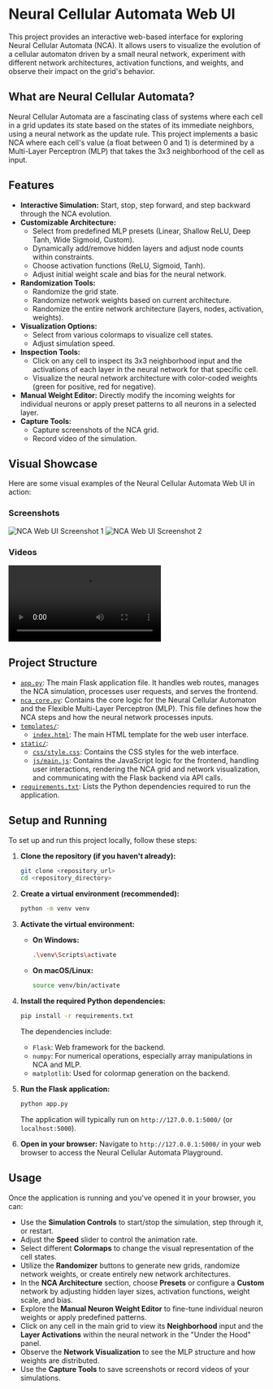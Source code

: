 # Neural Cellular Automata Web UI

This project provides an interactive web-based interface for exploring Neural Cellular Automata (NCA). It allows users to visualize the evolution of a cellular automaton driven by a small neural network, experiment with different network architectures, activation functions, and weights, and observe their impact on the grid's behavior.

## What are Neural Cellular Automata?

Neural Cellular Automata are a fascinating class of systems where each cell in a grid updates its state based on the states of its immediate neighbors, using a neural network as the update rule. This project implements a basic NCA where each cell's value (a float between 0 and 1) is determined by a Multi-Layer Perceptron (MLP) that takes the 3x3 neighborhood of the cell as input.

## Features

*   **Interactive Simulation:** Start, stop, step forward, and step backward through the NCA evolution.
*   **Customizable Architecture:**
    *   Select from predefined MLP presets (Linear, Shallow ReLU, Deep Tanh, Wide Sigmoid, Custom).
    *   Dynamically add/remove hidden layers and adjust node counts within constraints.
    *   Choose activation functions (ReLU, Sigmoid, Tanh).
    *   Adjust initial weight scale and bias for the neural network.
*   **Randomization Tools:**
    *   Randomize the grid state.
    *   Randomize network weights based on current architecture.
    *   Randomize the entire network architecture (layers, nodes, activation, weights).
*   **Visualization Options:**
    *   Select from various colormaps to visualize cell states.
    *   Adjust simulation speed.
*   **Inspection Tools:**
    *   Click on any cell to inspect its 3x3 neighborhood input and the activations of each layer in the neural network for that specific cell.
    *   Visualize the neural network architecture with color-coded weights (green for positive, red for negative).
*   **Manual Weight Editor:** Directly modify the incoming weights for individual neurons or apply preset patterns to all neurons in a selected layer.
*   **Capture Tools:**
    *   Capture screenshots of the NCA grid.
    *   Record video of the simulation.

## Visual Showcase

Here are some visual examples of the Neural Cellular Automata Web UI in action:

### Screenshots

![NCA Web UI Screenshot 1](assets/screenshot1.png)
![NCA Web UI Screenshot 2](assets/screenshot2.png)

### Videos

<video src="assets/demo_video.mp4" controls></video>

## Project Structure

*   [`app.py`](app.py): The main Flask application file. It handles web routes, manages the NCA simulation, processes user requests, and serves the frontend.
*   [`nca_core.py`](nca_core.py): Contains the core logic for the Neural Cellular Automaton and the Flexible Multi-Layer Perceptron (MLP). This file defines how the NCA steps and how the neural network processes inputs.
*   [`templates/`](templates/):
    *   [`index.html`](templates/index.html): The main HTML template for the web user interface.
*   [`static/`](static/):
    *   [`css/style.css`](static/css/style.css): Contains the CSS styles for the web interface.
    *   [`js/main.js`](static/js/main.js): Contains the JavaScript logic for the frontend, handling user interactions, rendering the NCA grid and network visualization, and communicating with the Flask backend via API calls.
*   [`requirements.txt`](requirements.txt): Lists the Python dependencies required to run the application.

## Setup and Running

To set up and run this project locally, follow these steps:

1.  **Clone the repository (if you haven't already):**
    ```bash
    git clone <repository_url>
    cd <repository_directory>
    ```

2.  **Create a virtual environment (recommended):**
    ```bash
    python -m venv venv
    ```

3.  **Activate the virtual environment:**
    *   **On Windows:**
        ```bash
        .\venv\Scripts\activate
        ```
    *   **On macOS/Linux:**
        ```bash
        source venv/bin/activate
        ```

4.  **Install the required Python dependencies:**
    ```bash
    pip install -r requirements.txt
    ```
    The dependencies include:
    *   `Flask`: Web framework for the backend.
    *   `numpy`: For numerical operations, especially array manipulations in NCA and MLP.
    *   `matplotlib`: Used for colormap generation on the backend.

5.  **Run the Flask application:**
    ```bash
    python app.py
    ```
    The application will typically run on `http://127.0.0.1:5000/` (or `localhost:5000`).

6.  **Open in your browser:**
    Navigate to `http://127.0.0.1:5000/` in your web browser to access the Neural Cellular Automata Playground.

## Usage

Once the application is running and you've opened it in your browser, you can:

*   Use the **Simulation Controls** to start/stop the simulation, step through it, or restart.
*   Adjust the **Speed** slider to control the animation rate.
*   Select different **Colormaps** to change the visual representation of the cell states.
*   Utilize the **Randomizer** buttons to generate new grids, randomize network weights, or create entirely new network architectures.
*   In the **NCA Architecture** section, choose **Presets** or configure a **Custom** network by adjusting hidden layer sizes, activation functions, weight scale, and bias.
*   Explore the **Manual Neuron Weight Editor** to fine-tune individual neuron weights or apply predefined patterns.
*   Click on any cell in the main grid to view its **Neighborhood** input and the **Layer Activations** within the neural network in the "Under the Hood" panel.
*   Observe the **Network Visualization** to see the MLP structure and how weights are distributed.
*   Use the **Capture Tools** to save screenshots or record videos of your simulations.
